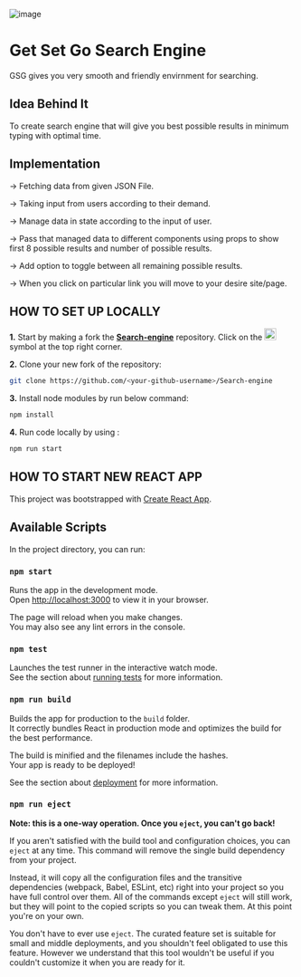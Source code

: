 ![image](https://user-images.githubusercontent.com/104977565/209460412-020215cb-019e-43bb-9a15-68ec5c7ef517.png)

# Get Set Go Search Engine

GSG gives you very smooth and friendly envirnment for searching.

## Idea Behind It

To create search engine that will give you best possible results in minimum typing with optimal time.

## Implementation

-> Fetching data from given JSON File.

-> Taking input from users according to their demand.

-> Manage data in state according to the input of user.

-> Pass that managed data to different components using props to show first 8 possible results and number of possible results.

-> Add option to toggle between all remaining possible results.

-> When you click on particular link you will move to your desire site/page.

## HOW TO SET UP LOCALLY  

**1.** Start by making a fork the [**Search-engine**](https://github.com/Jai-Marothiya/Search-engine) repository. Click on the <a href="https://github.com/Jai-Marothiya/Search-engine/fork"><img src="https://i.imgur.com/G4z1kEe.png" height="21" width="21"></a> symbol at the top right corner.

**2.** Clone your new fork of the repository:

```bash
git clone https://github.com/<your-github-username>/Search-engine
```

**3.** Install node modules by run below command:

```bash
npm install
```

**4.** Run code locally by using :

```bash
npm run start
```


## HOW TO START NEW REACT APP

This project was bootstrapped with [Create React App](https://github.com/facebook/create-react-app).

## Available Scripts

In the project directory, you can run:

### `npm start`

Runs the app in the development mode.\
Open [http://localhost:3000](http://localhost:3000) to view it in your browser.

The page will reload when you make changes.\
You may also see any lint errors in the console.

### `npm test`

Launches the test runner in the interactive watch mode.\
See the section about [running tests](https://facebook.github.io/create-react-app/docs/running-tests) for more information.

### `npm run build`

Builds the app for production to the `build` folder.\
It correctly bundles React in production mode and optimizes the build for the best performance.

The build is minified and the filenames include the hashes.\
Your app is ready to be deployed!

See the section about [deployment](https://facebook.github.io/create-react-app/docs/deployment) for more information.

### `npm run eject`

**Note: this is a one-way operation. Once you `eject`, you can't go back!**

If you aren't satisfied with the build tool and configuration choices, you can `eject` at any time. This command will remove the single build dependency from your project.

Instead, it will copy all the configuration files and the transitive dependencies (webpack, Babel, ESLint, etc) right into your project so you have full control over them. All of the commands except `eject` will still work, but they will point to the copied scripts so you can tweak them. At this point you're on your own.

You don't have to ever use `eject`. The curated feature set is suitable for small and middle deployments, and you shouldn't feel obligated to use this feature. However we understand that this tool wouldn't be useful if you couldn't customize it when you are ready for it.

